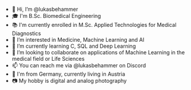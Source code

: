 - 👋 Hi, I’m @lukasbehammer
- 🎓 I'm B.Sc. Biomedical Engineering
- 📚 I'm currently enrolled in M.Sc. Applied Technologies for Medical Diagnostics
- 👀 I’m interested in Medicine, Machine Learning and AI
- 🌱 I’m currently learning C, SQL and Deep Learning
- 💞️ I’m looking to collaborate on applications of Machine Learning in the medical field or Life Sciences
- 📫 You can reach me via @lukasbehammer on Discord
- 📌 I'm from Germany, currently living in Austria
- 📷 My hobby is digital and analog photography

<!---
lukasbehammer/lukasbehammer is a ✨ special ✨ repository because its `README.md` (this file) appears on your GitHub profile.
You can click the Preview link to take a look at your changes.
--->
